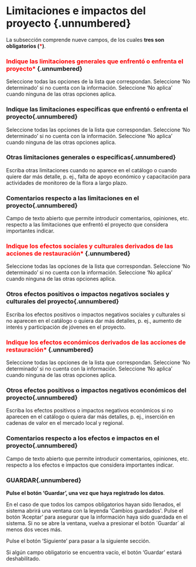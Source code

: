 #   Limitaciones e impactos del proyecto  {.unnumbered}

La subsección comprende nueve campos, de los cuales **tres son obligatorios (<span style="color:red">\*</span>)**.

### <span style="color:red">Indique las limitaciones generales que enfrentó o enfrenta el proyecto\*</span> {.unnumbered}
Seleccione todas las opciones de la lista que correspondan. 
Seleccione ‘No determinado’ si no cuenta con la información. 
Seleccione ‘No aplica’ cuando ninguna de las otras opciones aplica.

### Indique las limitaciones específicas que enfrentó o enfrenta el proyecto{.unnumbered}
Seleccione todas las opciones de la lista que correspondan. 
Seleccione ‘No determinado’ si no cuenta con la información. 
Seleccione ‘No aplica’ cuando ninguna de las otras opciones aplica.

### Otras limitaciones generales o específicas{.unnumbered}
Escriba otras limitaciones cuando no aparece en el catálogo o cuando quiere dar más detalle, p. ej., falta de apoyo económico y capacitación para actividades de monitoreo de la flora a largo plazo.

### Comentarios respecto a las limitaciones en el proyecto{.unnumbered}
Campo de texto abierto que permite introducir comentarios, opiniones, etc. respecto a las limitaciones que enfrentó el proyecto que considera importantes indicar.

### <span style="color:red">Indique los efectos sociales y culturales derivados de las acciones de restauración\*</span> {.unnumbered}
Seleccione todas las opciones de la lista que correspondan. 
Seleccione ‘No determinado’ si no cuenta con la información. 
Seleccione ‘No aplica’ cuando ninguna de las otras opciones aplica.

### Otros efectos positivos o impactos negativos sociales y culturales del proyecto{.unnumbered}
Escriba los efectos positivos o impactos negativos sociales y culturales si no aparecen en el catálogo o quiera dar más detalles, p. ej., aumento de interés y participación de jóvenes en el proyecto.

### <span style="color:red">Indique los efectos económicos derivados de las acciones de restauración\*</span> {.unnumbered}
Seleccione todas las opciones de la lista que correspondan. 
Seleccione ‘No determinado’ si no cuenta con la información. 
Seleccione ‘No aplica’ cuando ninguna de las otras opciones aplica.

### Otros efectos positivos o impactos negativos económicos del proyecto{.unnumbered}
Escriba los efectos positivos o impactos negativos económicos si no aparecen en el catálogo o quiera dar más detalles, p. ej., inserción en cadenas de valor en el mercado local y regional.

### Comentarios respecto a los efectos e impactos en el proyecto{.unnumbered}
Campo de texto abierto que permite introducir comentarios, opiniones, etc. respecto a los efectos e impactos que considera importantes indicar.

### GUARDAR{.unnumbered}

**Pulse el botón ‘Guardar’, una vez que haya registrado los datos**.

En el caso de que todos los campos obligatorios hayan sido llenados, el sistema abrirá una ventana con la leyenda 'Cambios guardados'. Pulse el botón ‘Aceptar’ para asegurar que la información haya sido guardada en el sistema. Si no se abre la ventana, vuelva a presionar el botón ´Guardar´ al menos dos veces más.

Pulse el botón ‘Siguiente’ para pasar a la siguiente sección. 

Si algún campo obligatorio se encuentra vacío, el botón ‘Guardar’ estará deshabilitado.

